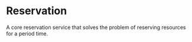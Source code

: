 # Reservation

A core reservation service that solves the problem of reserving resources for a period time.

